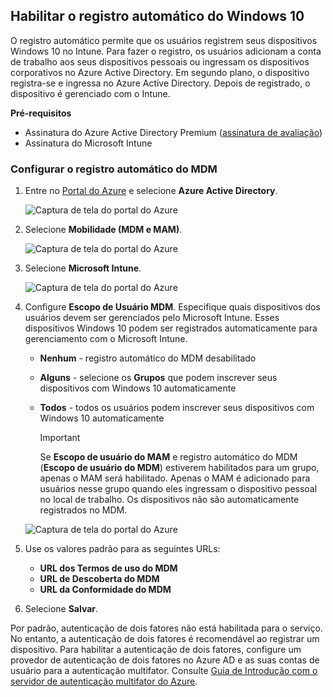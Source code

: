 ## <a name="enable-windows-10-automatic-enrollment"></a>Habilitar o registro automático do Windows 10

O registro automático permite que os usuários registrem seus dispositivos Windows 10 no Intune. Para fazer o registro, os usuários adicionam a conta de trabalho aos seus dispositivos pessoais ou ingressam os dispositivos corporativos no Azure Active Directory. Em segundo plano, o dispositivo registra-se e ingressa no Azure Active Directory. Depois de registrado, o dispositivo é gerenciado com o Intune.

**Pré-requisitos**
- Assinatura do Azure Active Directory Premium ([assinatura de avaliação](http://go.microsoft.com/fwlink/?LinkID=816845))
- Assinatura do Microsoft Intune


### <a name="configure-automatic-mdm-enrollment"></a>Configurar o registro automático do MDM

1. Entre no [Portal do Azure](https://portal.azure.com) e selecione **Azure Active Directory**.

   ![Captura de tela do portal do Azure](../media/auto-enroll-azure-main.png)

2. Selecione **Mobilidade (MDM e MAM)**.

   ![Captura de tela do portal do Azure](../media/auto-enroll-mdm.png)

3. Selecione **Microsoft Intune**.

   ![Captura de tela do portal do Azure](../media/auto-enroll-intune.png)

4. Configure **Escopo de Usuário MDM**. Especifique quais dispositivos dos usuários devem ser gerenciados pelo Microsoft Intune. Esses dispositivos Windows 10 podem ser registrados automaticamente para gerenciamento com o Microsoft Intune.

   - **Nenhum** - registro automático do MDM desabilitado
   - **Alguns** - selecione os **Grupos** que podem inscrever seus dispositivos com Windows 10 automaticamente
   - **Todos** - todos os usuários podem inscrever seus dispositivos com Windows 10 automaticamente

      > [!IMPORTANT]
      > Se **Escopo de usuário do MAM** e registro automático do MDM (**Escopo de usuário do MDM**) estiverem habilitados para um grupo, apenas o MAM será habilitado. Apenas o MAM é adicionado para usuários nesse grupo quando eles ingressam o dispositivo pessoal no local de trabalho. Os dispositivos não são automaticamente registrados no MDM.

   ![Captura de tela do portal do Azure](../media/auto-enroll-scope.png)

5. Use os valores padrão para as seguintes URLs:
    - **URL dos Termos de uso do MDM**
    - **URL de Descoberta do MDM**
    - **URL da Conformidade do MDM**

6. Selecione **Salvar**.

Por padrão, autenticação de dois fatores não está habilitada para o serviço. No entanto, a autenticação de dois fatores é recomendável ao registrar um dispositivo. Para habilitar a autenticação de dois fatores, configure um provedor de autenticação de dois fatores no Azure AD e as suas contas de usuário para a autenticação multifator. Consulte [Guia de Introdução com o servidor de autenticação multifator do Azure](https://docs.microsoft.com/azure/multi-factor-authentication/multi-factor-authentication-get-started-cloud).
